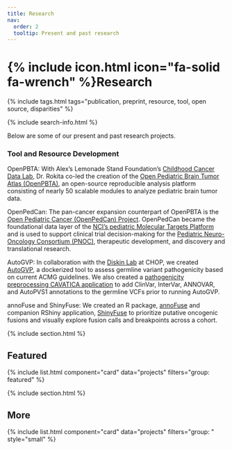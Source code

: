 ```yaml
---
title: Research
nav:
  order: 2
  tooltip: Present and past research
---
```


# {% include icon.html icon="fa-solid fa-wrench" %}Research

{% include tags.html tags="publication, preprint, resource, tool, open source, disparities" %}

{% include search-info.html %}

Below are some of our present and past research projects.

### Tool and Resource Development

OpenPBTA: With Alex’s Lemonade Stand Foundation’s [Childhood Cancer Data Lab](https://www.alexslemonade.org/childhood-cancer-data-lab), Dr. Rokita co-led the creation of the [Open Pediatric Brain Tumor Atlas (OpenPBTA)](https://pubmed.ncbi.nlm.nih.gov/37492101/), an open-source reproducible analysis platform consisting of nearly 50 scalable modules to analyze pediatric brain tumor data.

OpenPedCan: The pan-cancer expansion counterpart of OpenPBTA is the [Open Pediatric Cancer (OpenPedCan) Project](https://github.com/d3b-center/OpenPedCan-analysis). OpenPedCan became the foundational data layer of the [NCI’s pediatric Molecular Targets Platform](https://moleculartargets.ccdi.cancer.gov/) and is used to support clinical trial decision-making for the [Pediatric Neuro-Oncology Consortium (PNOC)](https://pnoc.us/), therapeutic development, and discovery and translational research.

AutoGVP: In collaboration with the [Diskin Lab](https://diskinlab.org/) at CHOP, we created [AutoGVP](https://github.com/diskin-lab-chop/AutoGVP), a dockerized tool to assess germline variant pathogenicity based on current ACMG guidelines. We also created a [pathogenicity preprocessing CAVATICA application](https://cavatica.sbgenomics.com/public/apps/cavatica/apps-publisher/d3b-diskin-pathogenicity-preprocess-wf) to add ClinVar, InterVar, ANNOVAR, and AutoPVS1 annotations to the germline VCFs prior to running AutoGVP.

annoFuse and ShinyFuse: We created an R package, [annoFuse](https://github.com/d3b-center/annoFuse) and companion RShiny application, [ShinyFuse](https://shiny.imbei.uni-mainz.de:3838/shinyFuse/) to prioritize putative oncogenic fusions and visually explore fusion calls and breakpoints across a cohort.


{% include section.html %}

## Featured

{% include list.html component="card" data="projects" filters="group: featured" %}

{% include section.html %}

## More

{% include list.html component="card" data="projects" filters="group: " style="small" %}
